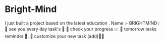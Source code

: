 # Bright-Mind
I just built a project based on the latest education .  Name :- BRIGHTMIND💡  📌 see you every day task's 🎯  📌 check  your progress 📈  📌 tomorrow tasks reminder 🔔. 📌 customize your new task (add)🎯✅
